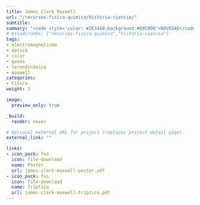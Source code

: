 ```yaml
---
title: James Clerk Maxwell
url: "/recursos-fisica-quimica/historia-ciencia/"
subtitle: 
summary: "<code style='color: #2E3440;background:#88C0D0'>NOVEDAD</code>"
# breadcrumbs: ["recursos-fisica-quimica","historia-ciencia"]
tags:
- electromagnetismo
- óptica
- color
- gases
- termodinámica
- maxwell
categories:
- Física
weight: 3

image:
  preview_only: true

_build:
  render: never

# Optional external URL for project (replaces project detail page).
external_link: ""

links:
- icon_pack: fas
  icon: file-download
  name: Póster
  url: james-clerk-maxwell-poster.pdf
- icon_pack: fas
  icon: file-download
  name: Tríptico
  url: james-clerk-maxwell-triptico.pdf  
---
```

